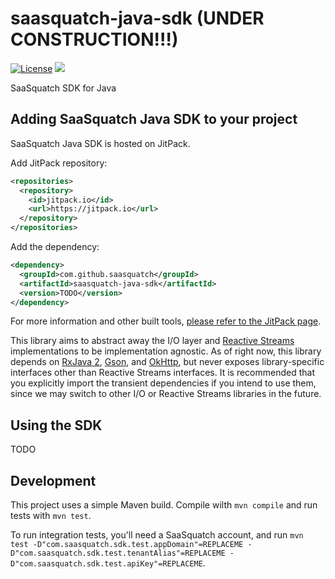 # saasquatch-java-sdk (UNDER CONSTRUCTION!!!)

[![License](https://img.shields.io/badge/License-Apache%202.0-blue.svg)](https://opensource.org/licenses/Apache-2.0)
[![](https://jitpack.io/v/saasquatch/saasquatch-java-sdk.svg)](https://jitpack.io/#saasquatch/saasquatch-java-sdk)

SaaSquatch SDK for Java

## Adding SaaSquatch Java SDK to your project

SaaSquatch Java SDK is hosted on JitPack.

Add JitPack repository:

```xml
<repositories>
  <repository>
    <id>jitpack.io</id>
    <url>https://jitpack.io</url>
  </repository>
</repositories>
```

Add the dependency:

```xml
<dependency>
  <groupId>com.github.saasquatch</groupId>
  <artifactId>saasquatch-java-sdk</artifactId>
  <version>TODO</version>
</dependency>
```

For more information and other built tools, [please refer to the JitPack page](https://jitpack.io/#saasquatch/saasquatch-java-sdk).

This library aims to abstract away the I/O layer and [Reactive Streams](https://www.reactive-streams.org/) implementations to be implementation agnostic. As of right now, this library depends on [RxJava 2](https://github.com/ReactiveX/RxJava), [Gson](https://github.com/google/gson), and [OkHttp](https://square.github.io/okhttp/), but never exposes library-specific interfaces other than Reactive Streams interfaces. It is recommended that you explicitly import the transient dependencies if you intend to use them, since we may switch to other I/O or Reactive Streams libraries in the future.

## Using the SDK

TODO

## Development

This project uses a simple Maven build. Compile wilth `mvn compile` and run tests with `mvn test`.

To run integration tests, you'll need a SaaSquatch account, and run `mvn test -D"com.saasquatch.sdk.test.appDomain"=REPLACEME -D"com.saasquatch.sdk.test.tenantAlias"=REPLACEME -D"com.saasquatch.sdk.test.apiKey"=REPLACEME`.
